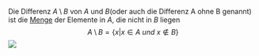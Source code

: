 Die Differenz $A \setminus B$ von $A$ und $B$(oder auch die Differenz A ohne B genannt) ist die [Menge](Mengen.md) der Elemente in $A$, die nicht in $B$ liegen $$A \setminus B = \{x|x \in A\ und\ x\notin B\}$$
![](Differenz%20von%20zwei%20Mengen.png)